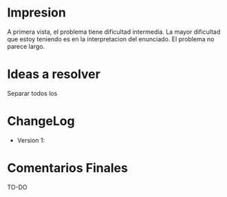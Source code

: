 # Impresion

A primera vista, el problema tiene dificultad intermedia. La mayor dificultad que estoy teniendo es en la interpretacion del enunciado. 
El problema no parece largo. 

# Ideas a resolver

Separar todos los 

# ChangeLog

- Version 1: 

# Comentarios Finales

TO-DO
